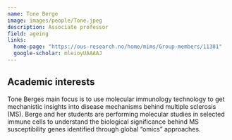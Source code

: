 ```yaml
---
name: Tone Berge
image: images/people/Tone.jpeg
description: Associate professor
field: ageing
links:
  home-page: "https://ous-research.no/home/mims/Group-members/11381"
  google-scholar: mleioyUAAAAJ
---
```


## Academic interests

Tone Berges main focus is to use molecular immunology technology to get mechanistic insights into disease mechanisms behind multiple sclerosis (MS). Berge and her students are performing molecular studies in selected immune cells to understand the biological significance behind MS susceptibility genes identified through global “omics” approaches.
